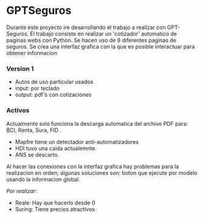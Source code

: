 # GPTSeguros

Durante este proyecto ire desarrollando el trabajo a realizar con GPT-Seguros.
El trabajo consiste en realizar un 'cotizador' automatico de paginas webs con Python.
Se hacen uso de 8 diferentes paginas de seguros.
Se crea una interfaz grafica con la que es posible interactuar para obtener informacion

### Version 1
* Autos de uso particular usados
* input: por teclado
* output: pdf's con cotizaciones

### Activos

Actualmente solo funciona la descarga automatica del archivo PDF para: BCI, Renta, Sura, FID .

* Mapfre tiene un detectador anti-automatizadores
* HDI tuvo una caida actualemnte.
* ANS se descarto.

Al hacer las conexiones con la interfaz grafica hay problemas para la realizacion en orden; algunas soluciones son: boton que ejecute por modelo usando la informacion global.

*Por realizar*:
* Reale: Hay que hacerlo desde 0
* Suring: Tiene precios atractivos
